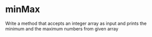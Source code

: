 # minMax
Write a method that accepts an integer array as input and prints the minimum and the maximum numbers from given array
